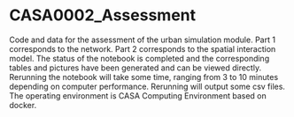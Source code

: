 # CASA0002_Assessment

Code and data for the assessment of the urban simulation module.
Part 1 corresponds to the network. Part 2 corresponds to the spatial interaction model.
The status of the notebook is completed and the corresponding tables and pictures have been generated and can be viewed directly.
Rerunning the notebook will take some time, ranging from 3 to 10 minutes depending on computer performance.
Rerunning will output some csv files.
The operating environment is CASA Computing Environment based on docker.